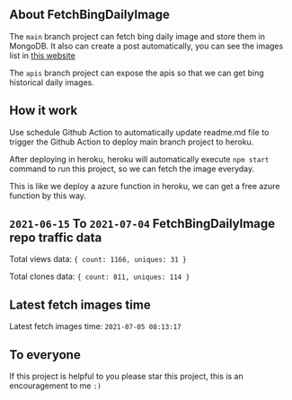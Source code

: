 ## About FetchBingDailyImage

The `main` branch project can fetch bing daily image and store them in MongoDB.
It also can create a post automatically, you can see the images list in [this website](https://oursalbum.netlify.app)

The `apis` branch project can expose the apis so that we can get bing historical daily images.

## How it work

Use schedule Github Action to automatically update readme.md file to trigger the Github Action to deploy main branch project to heroku.

After deploying in heroku, heroku will automatically execute `npm start` command to run this project, so we can fetch the image everyday.

This is like we deploy a azure function in heroku, we can get a free azure function by this way.

## `2021-06-15` To `2021-07-04` FetchBingDailyImage repo traffic data

Total views data: `{ count: 1166, uniques: 31 }`

Total clones data: `{ count: 811, uniques: 114 }`

## Latest fetch images time

Latest fetch images time: `2021-07-05 08:13:17`

## To everyone

If this project is helpful to you please star this project, this is an encouragement to me `:)`



